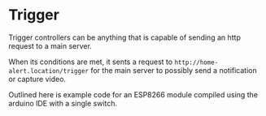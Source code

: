 # Trigger

Trigger controllers can be anything that is capable of sending an http request to a main server.

When its conditions are met, it sents a request to `http://home-alert.location/trigger` for the main server to possibly send a notification or capture video.

Outlined here is example code for an ESP8266 module compiled using the arduino IDE with a single switch.
